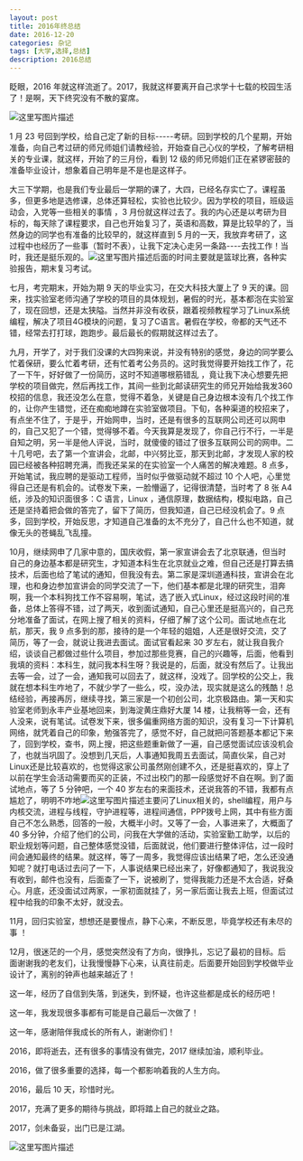 ```yaml
---
layout: post
title: 2016年终总结
date: 2016-12-20
categories: 杂记
tags: [大学,选择,总结]
description: 2016总结
---
```



眨眼，2016 年就这样流逝了。2017，我就这样要离开自己求学十七载的校园生活了！是啊，天下终究没有不散的宴席。

![这里写图片描述](http://img.blog.csdn.net/20161220200028831?watermark/2/text/aHR0cDovL2Jsb2cuY3Nkbi5uZXQvd3d0MTg4MTE3MDc5NzE=/font/5a6L5L2T/fontsize/400/fill/I0JBQkFCMA==/dissolve/70/gravity/SouthEast)

1 月 23 号回到学校，给自己定了新的目标-----考研。回到学校的几个星期，开始准备，向自己考过研的师兄师姐们请教经验，开始查自己心仪的学校，了解考研相关的专业课，就这样，开始了的三月份，看到 12 级的师兄师姐们正在紧锣密鼓的准备毕业设计，想象着自己明年是不是也是这样子。

大三下学期，也是我们专业最后一学期的课了，大四，已经名存实亡了。课程虽多，但更多地是选修课，总体还算轻松，实验也比较少。因为学校的项目，班级运动会，入党等一些相关的事情 ，3 月份就这样过去了。我的内心还是以考研为目标的，每天除了课程要求，自己也开始复习了，英语和高数，算是比较早的了，当然身边的同学也有准备的比较早的，就这样直到 5 月的一天，我放弃考研了，这过程中也经历了一些事（暂时不表），让我下定决心走另一条路----去找工作！当时，我还是挺乐观的。![这里写图片描述](http://img.blog.csdn.net/20161220205013234?watermark/2/text/aHR0cDovL2Jsb2cuY3Nkbi5uZXQvd3d0MTg4MTE3MDc5NzE=/font/5a6L5L2T/fontsize/400/fill/I0JBQkFCMA==/dissolve/70/gravity/SouthEast)后面的时间主要就是篮球比赛，各种实验报告，期末复习考试。

七月，考完期末，开始为期 9 天的毕业实习，在交大科技大厦上了 9 天的课。回来，找实验室老师沟通了学校的项目的具体规划，暑假的时光，基本都泡在实验室了，现在回想，还是太狭隘。当然并非没有收获，跟着视频教程学习了Linux系统编程，解决了项目4G模块的问题，复习了C语言。暑假在学校，帝都的天气还不错，经常去打打球，跑跑步。最后最长的假期就这样过去了。

九月，开学了，对于我们没课的大四狗来说，并没有特别的感觉，身边的同学要么忙着保研，要么忙着考研，还有忙着考公务员的。这时我觉得要开始找工作了，花了一下午，好好做了一份简历，这时不知道哪根筋错乱 ，竟让我下决心想要先把学校的项目做完，然后再找工作，其间一些到北邮读研究生的师兄开始给我发360校招的信息，我还没怎么在意，觉得不着急，关键是自己身边根本没有几个找工作的，让你产生错觉，还在痴痴地蹲在实验室做项目。下旬，各种渠道的校招来了，有点坐不住了，于是乎，开始网申，当时，还是有很多的互联网公司还可以网申的，自己又犯了一个错，觉得够不着。今天我算是发现了，你自己行不行，一半是自知之明，另一半是他人评说，当时，就傻傻的错过了很多互联网公司的网申。二十几号吧，去了第一个宣讲会，北邮，中兴努比亚，那天到北邮，才发现人家的校园已经被各种招聘充满，而我还呆呆的在实验室一个人痛苦的解决难题。8 点多，开始笔试，我应聘的是驱动工程师，当时似乎做驱动就不超过 10 个人吧，心里觉得自己还是有机会的。试卷发下来，一脸懵逼了，记得很清楚，当时考了 8 张 A4 纸，涉及的知识面很多：C 语言，Linux ，通信原理，数据结构，模拟电路，自己还是坚持着把会做的答完了，留下了简历，但我知道，自己已经没机会了。9 点多，回到学校，开始反思，才知道自己准备的太不充分了，自己什么也不知道，就像无头的苍蝇乱飞乱撞。

10月，继续网申了几家中意的，国庆收假，第一家宣讲会去了北京联通，但当时自己的身边基本都是研究生，才知道本科生在北京就业之难，但自己还是打算去搞技术，后面也给了笔试的通知，但我没有去。第二家是深圳道通科技，宣讲会在北理，也和身边参加宣讲会的同学交流了一下，他们基本都是北理的研究生，泪奔啊，我一个本科狗找工作不容易啊，笔试，选了嵌入式Linux，经过这段时间的准备，总体上答得不错，过了两天，收到面试通知，自己心里还是挺高兴的，自己充分地准备了面试，在网上搜了相关的资料，仔细了解了这个公司。面试地点在北航，那天，我 9 点多到的那，接待的是一个年轻的姐姐，人还是很好交流，交了简历，等了一会，就说让我进去面试。面试官看起来 30 岁左右，就让我自我介绍，谈谈自己都做过些什么项目，参加过那些竞赛，自己的兴趣等，后面，他看到我填的资料：本科生，就问我本科生呀？我说是的，后面，就没有然后了。让我出去等一会，过了一会，通知我可以回去了，就这样，没戏了。回学校的公交上，我就在想本科生咋地了，不就少学了一些么，哎，没办法，现实就是这么的残酷！总结经验，再接再厉，继续寻找，第三家是一个初创公司，北京极路由。第一天和实验室老师到永丰产业基地回来，到海淀黄庄鼎好大厦 14 楼，让我稍等一会，还有人没来，说有笔试。试卷发下来，很多偏重网络方面的知识，没有复习一下计算机网络，就凭着自己的印象，勉强答完了，感觉不好，自己就把问答题基本都记下来了，回到学校，查书，网上搜，把这些题重新做了一遍，自己感觉面试应该没机会了，也就当巩固了。没想到几天后，人事通知我周五去面试，简直伙呆，自己对Linux还是比较喜欢的，也觉得这家公司虽然刚创建不久，还是挺喜欢的，穿上了以前在学生会活动需要而买的正装，不过出校门的那一段感觉好不自在啊。到了面试地点，等了 5 分钟吧，一个 40 岁左右的来面技术，还说我答的不错，我都有点尴尬了，明明不咋地![这里写图片描述](http://img.blog.csdn.net/20161220220607440?watermark/2/text/aHR0cDovL2Jsb2cuY3Nkbi5uZXQvd3d0MTg4MTE3MDc5NzE=/font/5a6L5L2T/fontsize/400/fill/I0JBQkFCMA==/dissolve/70/gravity/SouthEast)主要问了Linux相关的，shell编程，用户与内核交流，进程与线程，守护进程等，进程间通信，PPP拨号上网，其中有些方面自己不怎么熟悉，回答的一般，大概半小时。又等了一会，人事进来了，大概面了 40 多分钟，介绍了他们的公司，问我在大学做的活动，实验室勤工助学，以后的职业规划等问题，自己整体感觉没错，后面就说，他们要进行整体评估，过一段时间会通知最终的结果。就这样，等了一周多，我觉得应该出结果了吧，怎么还没通知呢？就打电话过去问了一下，人事说结果已经出来了，好像都通知了，我说我没有收到，邮件也没有，后面查了一下，说被刷了，觉得我能力还是不太合适，好桑心。月底，还没面试过两家，一家初面就挂了，另一家后面让我去上班，但面试过程中给我的印象不太好，就没去。

11月，回归实验室，想想还是要慢点，静下心来，不断反思，毕竟学校还有未尽的事 ！

12月，很迷茫的一个月，感觉突然没有了方向，很挣扎，忘记了最初的目标。后面谢谢我的老友们，让我慢慢静下心来，认真往前走。后面要开始回到学校做毕业设计了，离别的钟声也越来越近了！

这一年，经历了自信到失落，到迷失，到怀疑，也许这些都是成长的经历吧！

这一年，我发现很多事都有可能是自己最后一次做了！

这一年，感谢陪伴我成长的所有人，谢谢你们！

2016，即将逝去，还有很多的事情没有做完，2017 继续加油，顺利毕业。

2016，做了很多重要的选择，每一个都影响着我的人生方向。

2016，最后 10 天，珍惜时光。

2017，充满了更多的期待与挑战，即将踏上自己的就业之路。

2017，剑未备妥，出门已是江湖。

![这里写图片描述](http://img.blog.csdn.net/20161220224211175?watermark/2/text/aHR0cDovL2Jsb2cuY3Nkbi5uZXQvd3d0MTg4MTE3MDc5NzE=/font/5a6L5L2T/fontsize/400/fill/I0JBQkFCMA==/dissolve/70/gravity/SouthEast)
